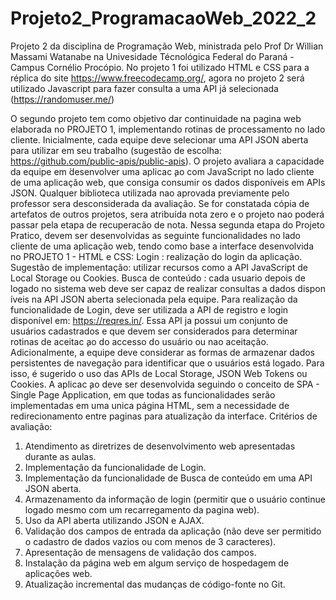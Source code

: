 # Projeto2_ProgramacaoWeb_2022_2
Projeto 2 da disciplina de Programação Web, ministrada pelo Prof Dr Willian Massami Watanabe na Univesidade Técnológica Federal do Paraná - Campus Cornélio Procópio. No projeto 1 foi utilizado HTML e CSS para a réplica do site https://www.freecodecamp.org/, agora no projeto 2 será utilizado Javascript para fazer consulta a uma API já  selecionada (https://randomuser.me/)

O segundo projeto tem como objetivo dar continuidade na pagina web elaborada no PROJETO 1, implementando rotinas de processamento no lado cliente. Inicialmente, cada equipe deve selecionar uma API JSON aberta para utilizar em seu trabalho (sugestão de escolha: https://github.com/public-apis/public-apis). O projeto avaliara a capacidade da equipe em  ́desenvolver uma aplicac ̧ao com JavaScript no lado cliente de uma aplicação web, que consiga consumir os dados disponíveis em APIs JSON. Qualquer biblioteca utilizada nao aprovada previamente pelo professor sera desconsiderada da avaliação. Se for constatada cópia de artefatos de outros projetos, sera atribuída nota zero e o projeto nao poderá passar pela etapa de recuperacão de nota. Nessa segunda etapa do Projeto Pratico, devem ser desenvolvidas as seguinte funcionalidades no lado cliente de uma aplicação web, tendo como base a interface desenvolvida no PROJETO 1 - HTML e CSS:
Login : realização do login da aplicação. Sugestão de implementação: utilizar recursos como a API JavaScript de Local Storage ou Cookies.
Busca de conteúdo : cada usuario depois de logado no sistema web deve ser capaz de realizar consultas a dados dispon ́ıveis na API JSON aberta selecionada pela equipe.
Para realização da funcionalidade de Login, deve ser utilizada a API de registro e login disponível em: https://reqres.in/. Essa API ja possui um conjunto de usuários cadastrados e que devem ser considerados para determinar rotinas de aceitac ̧ao do accesso do usuário ou nao aceitação. Adicionalmente, a equipe deve considerar as formas de armazenar dados persistentes de navegação para identificar que o usuários está logado. Para isso, é sugerido o uso das APIs de Local Storage, JSON Web Tokens ou Cookies. A aplicac ̧ao deve ser desenvolvida seguindo o conceito de SPA - Single Page Application, em que todas as funcionalidades serão implementadas em uma unica página HTML, sem a necessidade de redirecionamento entre paginas para atualização da interface. Critérios de avaliação:
1. Atendimento as diretrizes de desenvolvimento web apresentadas durante as aulas.
2. Implementação da funcionalidade de Login.
3. Implementação da funcionalidade de Busca de conteúdo em uma API JSON aberta.
4. Armazenamento da informação de login (permitir que o usuário continue logado mesmo com um recarregamento da pagina web).
5. Uso da API aberta utilizando JSON e AJAX.
6. Validação dos campos de entrada da aplicação (não deve ser permitido o cadastro de dados vazios ou com menos de 3 caracteres).
7. Apresentação de mensagens de validação dos campos.  
8. Instalação da página web em algum serviço de hospedagem de aplicações web.
9. Atualização incremental das mudanças de código-fonte no Git.
